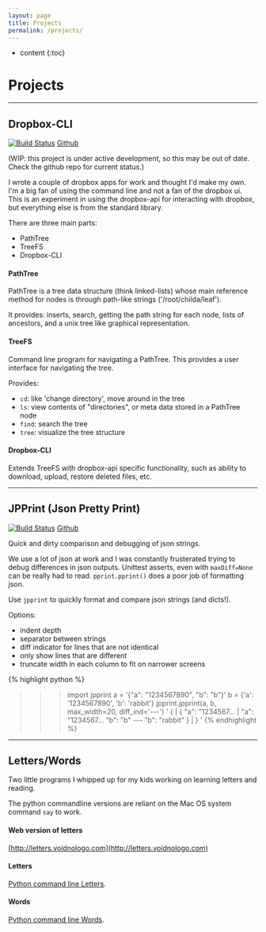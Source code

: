 ```yaml
---
layout: page
title: Projects
permalink: /projects/
---
```


* content
{:toc}

# Projects
<hr/>

## Dropbox-CLI

[![Build Status](https://travis-ci.org/voidnologo/dropbox-cli.svg?branch=master)](https://travis-ci.org/voidnologo/dropbox-cli)
[Github](https://github.com/voidnologo/dropbox-cli)

(WIP: this project is under active development, so this may be out of date.  Check the github repo for current status.)

I wrote a couple of dropbox apps for work and thought I'd make my own.
I'm a big fan of using the command line and not a fan of the dropbox ui.
This is an experiment in using the dropbox-api for interacting with dropbox, but everything
else is from the standard library.

There are three main parts:

- PathTree
- TreeFS
- Dropbox-CLI

#### PathTree

PathTree is a tree data structure (think linked-lists) whose main reference method for nodes
is through path-like strings ('/root/childa/leaf').

It provides: inserts, search, getting the path string for each node, lists of ancestors, and
a unix tree like graphical representation.

#### TreeFS

Command line program for navigating a PathTree.  This provides a user interface for navigating
the tree.

Provides:

- `cd`: like 'change directory', move around in the tree
- `ls`: view contents of "directories", or meta data stored in a PathTree node
- `find`: search the tree
- `tree`: visualize the tree structure

#### Dropbox-CLI

Extends TreeFS with dropbox-api specific functionality, such as ability to download, upload, restore deleted
files, etc.

<hr/>

## JPPrint (Json Pretty Print)

[![Build Status](https://travis-ci.org/voidnologo/jpprint.svg?branch=master)](https://travis-ci.org/voidnologo/jpprint)
[Github](https://github.com/voidnologo/jpprint)

Quick and dirty comparison and debugging of json strings.

We use a lot of json at work and I was constantly frusterated trying to debug differences in json outputs.
Unittest asserts, even with `maxDiff=None` can be really had to read.  `pprint.pprint()` does a poor job
of formatting json.

Use `jpprint` to quickly format and compare json strings (and dicts!).

Options:
  - indent depth
  - separator between strings
  - diff indicator for lines that are not identical
  - only show lines that are different
  - truncate width in each column to fit on narrower screens


{% highlight python %}
>>> import jpprint
>>> a = '{"a": "1234567890", "b": "b"}'
>>> b = {'a': '1234567890', 'b': 'rabbit'}
>>> jpprint.jpprint(a, b, max_width=20, diff_ind='---')
'
{                       |     {
    "a": "1234567...    |         "a": "1234567...
    "b": "b"           ---        "b": "rabbit"
}                       |     }
'
{% endhighlight %}


<hr/>

## Letters/Words

Two little programs I whipped up for my kids working on learning letters and reading.

The python commandline versions are reliant on the Mac OS system command `say` to work.

#### Web version of letters
[http://letters.voidnologo.com](http://letters.voidnologo.com)

#### Letters
[Python command line Letters](https://github.com/voidnologo/letters).

#### Words
[Python command line Words](https://github.com/voidnologo/words).
